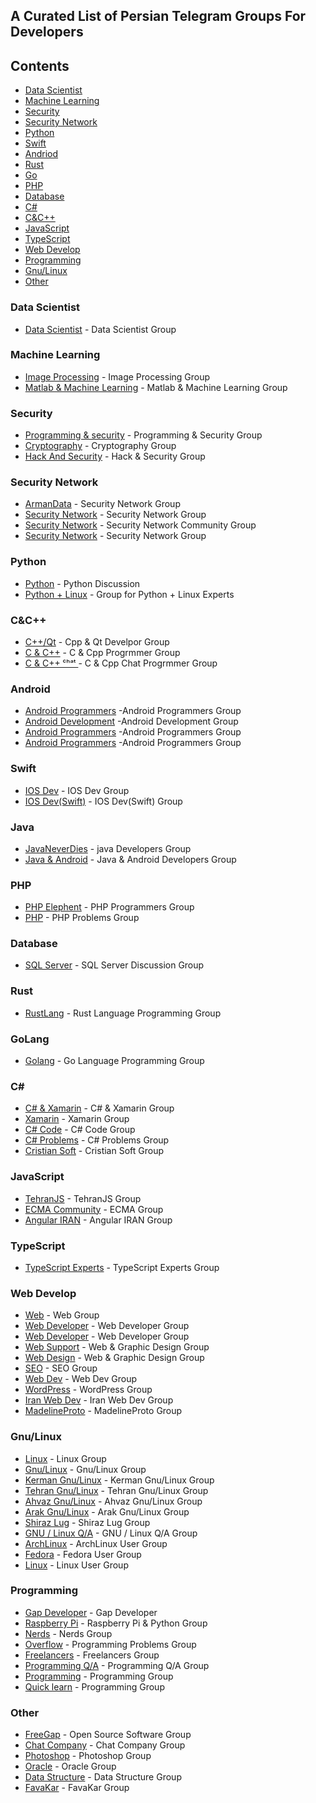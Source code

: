## A Curated List of Persian Telegram Groups For Developers
## Contents
 - [Data Scientist](#data-scientist)
 - [Machine Learning](#machine-learning)
 - [Security](#security)
 - [Security Network ](#security-network )
 - [Python](#python)
 - [Swift](#swift)
 - [Andriod](#android)
 - [Rust](#rustlang)
 - [Go](#golang)
 - [PHP](#php)
 - [Database](#database)
 - [C#](#c-sharp)
 - [C&C++](#c&c-plus-plus)
 - [JavaScript](#javascript)
 - [TypeScript](#typescript)
 - [Web Develop](#web-develop)
 - [Programming](#programming)
 - [Gnu/Linux](#linux)
 - [Other](#other)
### Data Scientist
 - [Data Scientist](https://t.me/joinchat/CVZpEj0EaiNOY17znAvsdw) - Data Scientist Group

### Machine Learning
 - [Image Processing](https://telegram.me/joinchat/Bm-SgUELJ355MOKYgoDXrg) - Image Processing Group
 - [Matlab & Machine Learning](https://t.me/joinchat/Bx-bmUELJ36kcldGiBEIdw) - Matlab & Machine Learning Group
 
### Security
 - [Programming & security](http://t.me/joinchat/FQbLclBaqOffs8EGi0JUQg) - Programming & Security Group
 - [Cryptography](https://t.me/joinchat/Bi883BH1gstrrfsxssdu7g) - Cryptography Group
 - [Hack And Security](https://telegram.me/joinchat/AAAAAEJOCEXl-fny4Pml1A) - Hack & Security Group
 
### Security Network 
- [ArmanData](https://t.me/joinchat/CS1iNhAcUrS2kpKl2SMvPw) - Security Network Group
- [Security Network](https://t.me/joinchat/DM638D9xCmJIdiqBs7a8-A) - Security Network Group
- [Security Network](https://t.me/joinchat/FEPL2kPVspzM81ihbsaSsQ) - Security Network Community Group
- [Security Network](https://t.me/joinchat/E8MGgkPVspwnqAgUeM5cIA) - Security Network Group

### Python
 - [Python](https://t.me/joinchat/HHAUWk16aSvttxZ_su11mg) - Python Discussion
 - [Python + Linux](https://t.me/joinchat/ClyM2j9QzOiYfJkHkgrMxQ) - Group for Python + Linux Experts
 
### C&C++
 - [C++/Qt](https://telegram.me/joinchat/BY6MdD8zELnu-u4vy6mxvg) - Cpp & Qt Develpor Group
 - [C & C++](https://telegram.me/joinchat/ChZ37DybSHKOo67vuleOdw) - C & Cpp Progrmmer Group
 - [C & C++ ᶜʰᵃᵗ ](https://telegram.me/joinchat/ChZ37EFdLD5aHdK50xR96A) - C & Cpp Chat Progrmmer Group

### Android
 - [Android Programmers](https://telegram.me/joinchat/DmIcnUAm-a935cJumBkMmg) -Android Programmers Group
 - [Android Development](https://t.me/joinchat/C_9A9z645IDj4qTAEkKSdw) -Android Development Group
 - [Android Programmers](https://t.me/joinchat/BPyVsj6pHOyL4cDoAf5foA) -Android Programmers Group
 - [Android Programmers](https://t.me/joinchat/ESwyBkh4wWevK03jiZc_Lw) -Android Programmers Group
 
### Swift
 - [IOS Dev](https://telegram.me/joinchat/CHk-4UBjjds4nYAl-S2Now) - IOS Dev Group
 - [IOS Dev(Swift)](https://t.me/joinchat/AAAAAD9Mz8DlHGxnkUD-dQ) - IOS Dev(Swift) Group
 
### Java
 - [JavaNeverDies](https://t.me/joinchat/Celm7kBy4QJvaKG6qm9dOw) - java Developers Group
 - [Java & Android](https://t.me/joinchat/EurdlUEhlnS1b5e0ciJGNw) - Java & Android Developers Group

### PHP
 - [PHP Elephent](https://t.me/joinchat/BlYEGT9D614i8VhQW-N7SA) - PHP Programmers Group
 - [PHP](https://t.me/joinchat/AtGBkEIla6WhyrMSqXY_hQ) - PHP Problems Group

### Database
 - [SQL Server](https://t.me/joinchat/AAAAAEE8KHTCfN_K9xAE-g) - SQL Server Discussion Group 
 
### Rust
- [RustLang](https://t.me/joinchat/Al7JHw3UCQmYMuvAxxkWBw) - Rust Language Programming Group

### GoLang
- [Golang](https://t.me/joinchat/Aqn-RkC2xDSWCxqkzRI9Eg) - Go Language Programming Group

### C#
 - [C# & Xamarin](https://telegram.me/joinchat/BOKswEFe0LV4o8LxXZTnYA) - C# & Xamarin Group
 - [Xamarin](https://t.me/joinchat/IlKL1hEtjzLOWarPIVry1A) - Xamarin Group
 - [C# Code](https://t.me/joinchat/AAAAAEFpH4nMPH8EEichfA) - C# Code Group
 - [C# Problems](https://t.me/joinchat/Atel5j8ZZQh0pxGYnVs3Ng) - C# Problems Group
 - [Cristian Soft](https://t.me/joinchat/AAAAAE5AwfF_JRv2JOi5nw) - Cristian Soft Group
 
### JavaScript
 - [TehranJS](https://t.me/joinchat/AAAAADuurksaUzYjKNFtpA) - TehranJS Group 
 - [ECMA Community](https://t.me/joinchat/FfvXeUQU_fiPDX2yRlnD4w) - ECMA Group 
 - [Angular IRAN](https://t.me/joinchat/AAAAAERMCw-4Xd8UNpc8dA) - Angular IRAN Group 
 
### TypeScript
 - [TypeScript Experts](https://t.me/joinchat/Bk7UBkz2BXubLc74uP8wHw) - TypeScript Experts Group 
 
### Web Develop 
 - [Web](https://t.me/joinchat/BhhZM0zUOcqv8Flt5w_kTw) - Web Group 
 - [Web Developer](https://telegram.me/joinchat/BaoJETxRxmPG3mV96OkcBg) - Web Developer Group 
 - [Web Developer](https://t.me/joinchat/AAAAAEP6OBxMfDTR9o_VAQ) - Web Developer Group 
 - [Web Support](https://telegram.me/joinchat/Amapzzu5N7KU9l8i9biQVw) - Web & Graphic Design Group
 - [Web Design](https://t.me/joinchat/BhhZM0Qo_kBc92EJ279h3w) - Web & Graphic Design Group
 - [SEO](https://t.me/joinchat/BhJ3RxHm5bAjWUmR-G9UBA) - SEO Group
 - [Web Dev](https://t.me/joinchat/BYMy8j6JciS5qC1soPJEow) - Web Dev Group
 - [WordPress](https://t.me/joinchat/Bdt6LUMK2I-aOGkzCkHguA) - WordPress Group
 - [Iran Web Dev](https://t.me/joinchat/AAAAAEoJjPzEpdYbHSGBGg) - Iran Web Dev Group
 - [MadelineProto](https://t.me/joinchat/Bgraj0RlsQpyjOXGjtXpJg) - MadelineProto Group
 
### Gnu/Linux
 - [Linux](https://t.me/joinchat/GtiMBA_d0DrsVbgZTQQQ4A) - Linux Group
 - [Gnu/Linux](https://t.me/joinchat/AgXFOERWlsLvJqxWYlrBqQ) - Gnu/Linux Group
 - [Kerman Gnu/Linux](https://t.me/joinchat/BU-t6E-hnY-pERFdPw54TQ) - Kerman Gnu/Linux Group
 - [Tehran Gnu/Linux](https://t.me/joinchat/AAAAADzxg6e6w9xw0EZcNA) - Tehran Gnu/Linux Group
 - [Ahvaz Gnu/Linux](https://telegram.me/joinchat/Bh7MyT8OEeP5b9_iMOT36A) - Ahvaz Gnu/Linux Group
 - [Arak Gnu/Linux](https://telegram.me/joinchat/A-Q01z_tfJZdS7vE33hqCg) - Arak Gnu/Linux Group
 - [Shiraz Lug](https://telegram.me/joinchat/AYtPuT58Mz94GAd_-NxodQ) - Shiraz Lug Group
 - [GNU / Linux Q/A](https://t.me/joinchat/AneI_z-v5CMfn1zPmQo9Ww) - GNU / Linux Q/A Group
 - [ArchLinux](https://t.me/joinchat/HkrxrEL0r7LHZulhhc36KQ) - ArchLinux User Group
 - [Fedora](https://t.me/joinchat/DSbv30PVmG1DzWduU-K8yg) - Fedora User Group
 - [Linux](https://telegram.me/joinchat/AsOr2j-6ee7z_yLU3x3nIg) - Linux User Group
 
### Programming
 - [Gap Developer](https://t.me/joinchat/GsMlLBAEbANpcQx7v86Pgg) - Gap Developer
 - [Raspberry Pi](https://t.me/joinchat/D1ZmYU5n_GYLkGBr_VUi5g) - Raspberry Pi & Python Group
 - [Nerds](https://t.me/joinchat/AAAAAD2_t1mRKSuEAja3iw) - Nerds Group
 - [Overflow](https://t.me/joinchat/FFSYBVDGI8wDQKYrWIKf7g) - Programming Problems Group
 - [Freelancers](https://t.me/joinchat/AhgfaRFOG412RBv3CQNq-Q) - Freelancers Group
 - [Programming Q/A](https://t.me/joinchat/FHtX3U4vDb1ydSbpizFHww) - Programming Q/A Group
 - [Programming](https://t.me/joinchat/DqYNiD8AZnS5UJsQ4OipLg) - Programming Group
 - [Quick learn](https://t.me/joinchat/BPyVsj6pHOyL4cDoAf5foA) - Programming Group

### Other
 - [FreeGap](https://t.me/joinchat/AgXFOD86p1nhiaC0HB1wrg) - Open Source Software Group
 - [Chat Company](https://t.me/joinchat/DKhsrUNxZcAe2VLN8NcM9w) - Chat Company Group
 - [Photoshop](https://t.me/joinchat/DxfC7T8Rsz0UDNvC7dqL7A) - Photoshop Group
 - [Oracle](https://t.me/joinchat/Ad3P5T12J7UW9pmgBEX8zw) - Oracle Group
 - [Data Structure](https://t.me/joinchat/ChZ37D4nU7RtRWuBu9f9sw) - Data Structure Group
 - [FavaKar](https://t.me/joinchat/BkqePExNygcH8iF6kc4tzA) - FavaKar Group
 
 
